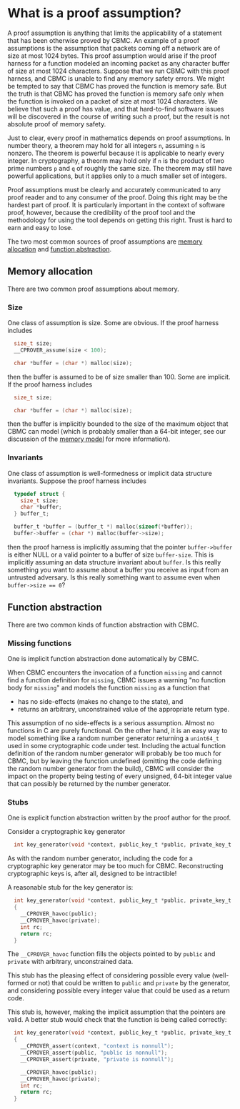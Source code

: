 # What is a proof assumption?

A proof assumption is anything that limits the applicability of a
statement that has been otherwise proved by CBMC.
An example of a proof assumptions is the assumption that packets coming
off a network are of size at most 1024 bytes.
This proof assumption would arise if the proof harness for a function
modeled an incoming packet as any character buffer of
size at most 1024 characters.  Suppose that we run CBMC with this proof
harness, and CBMC is unable to find any memory safety errors.  We might
be tempted to say that CBMC has proved the function is memory safe.  But
the truth is that CBMC has proved the function is memory safe only when
the function is invoked on a packet of size at most 1024 characters.
We believe that such a proof has value, and that hard-to-find software
issues will be discovered in the course of writing such a proof, but
the result is not absolute proof of memory safety.

Just to clear, every proof in mathematics depends on proof assumptions.
In number theory, a theorem may hold for all integers `n`, assuming `n`
is nonzero.  The theorem is powerful because it is applicable to nearly
every integer.  In cryptography, a theorm may hold only if `n` is the product
of two prime numbers `p` and `q` of roughly the same size.  The theorem
may still have powerful applications, but it applies only to a much smaller
set of integers.

Proof assumptions must be clearly and accurately communicated to any
proof reader and to any consumer of the proof.
Doing this right may be the hardest part of proof.
It is particularly important in the context of software proof, however,
because the credibility of the proof tool and the methodology for using the
tool depends on getting this right.
Trust is hard to earn and easy to lose.

The two most common sources of proof assumptions are
[memory allocation](#memory-allocation) and
[function abstraction](#function-abstraction).

## Memory allocation

There are two common proof assumptions about memory.

### Size

One class of assumption is size.  Some are obvious.  If the proof harness
includes
```C
  size_t size;
  __CPROVER_assume(size < 100);

  char *buffer = (char *) malloc(size);
```
then the buffer is assumed to be of size smaller than 100.
Some are implicit.  If the proof harness includes
```C
  size_t size;

  char *buffer = (char *) malloc(size);
```
then the buffer is implicitly bounded to the size of the maximum object
that CBMC can model (which is probably smaller than a 64-bit integer, see
our discussion of the [memory model](memory-model.md) for more information).

### Invariants

One class of assumption is well-formedness or implicit data structure
invariants.
Suppose the proof harness includes
```C
  typedef struct {
    size_t size;
    char *buffer;
  } buffer_t;

  buffer_t *buffer = (buffer_t *) malloc(sizeof(*buffer));
  buffer->buffer = (char *) malloc(buffer->size);
```
then the proof harness is implicitly assuming that the pointer `buffer->buffer`
is either NULL or a valid pointer to a buffer of size `buffer-size`.  This
is implicitly assuming an data structure invariant about `buffer`.
Is this really something you want to assume about a buffer you receive as
input from an untrusted adversary.  Is this really something want to assume
even when `buffer->size == 0`?

## Function abstraction

There are two common kinds of function abstraction with CBMC.

### Missing functions

One is implicit function abstraction done automatically by CBMC.

When CBMC encounters
the invocation of a function `missing` and cannot find a function definition
for `missing`, CBMC issues a warning "no function body for `missing`" and
models the function `missing` as a function that

* has no side-effects (makes no change to the state), and
* returns an arbitrary, unconstrained value of the appropriate return type.

This assumption of no side-effects is a serious assumption.  Almost no
functions in C are purely functional.  On the other hand, it is
an easy way to model something like a random number generator returning
a `unint64_t` used in some cryptographic code under test.
Including the actual function definition of the random number generator
will probably be too much for CBMC, but by leaving the function
undefined (omitting the code defining the random number generator
from the build), CBMC will consider the impact on the property being
testing of every unsigned, 64-bit integer value that can possibly
be returned by the number generator.

### Stubs

One is explicit function abstraction written by the proof author for the proof.

Consider a cryptographic key generator
```C
  int key_generator(void *context, public_key_t *public, private_key_t *private)
```
As with the random number generator, including the code for a cryptographic
key generator may be too much for CBMC.  Reconstructing cryptographic keys is,
after all, designed to be intractible!

A reasonable stub for the key generator is:
```C
  int key_generator(void *context, public_key_t *public, private_key_t *private)
  {
    __CPROVER_havoc(public);
    __CPROVER_havoc(private);
    int rc;
    return rc;
  }
```
The `__CPROVER_havoc` function fills the objects pointed to by `public`
and `private` with arbitrary, unconstrained data.

This stub has the pleasing effect of considering possible every value
(well-formed or not) that could be written to `public` and `private`
by the generator,
and considering possible every integer value that could be used as a
return code.

This stub is, however, making the implicit assumption that the pointers
are valid.  A better stub would check that the function is being called
correctly:
```C
  int key_generator(void *context, public_key_t *public, private_key_t *private)
  {
    __CPROVER_assert(context, "context is nonnull");
    __CPROVER_assert(public, "public is nonnull");
    __CPROVER_assert(private, "private is nonnull");

    __CPROVER_havoc(public);
    __CPROVER_havoc(private);
    int rc;
    return rc;
  }
```
